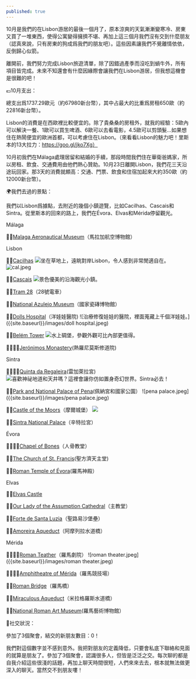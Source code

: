 ```yaml
---
published: true
---
```

10月是我們的在Lisbon游居的最後一個月了，原本涼爽的天氣漸漸變寒冷、房東又買了一堆東西，使得公寓變得擁擠不堪、再加上這三個月我們沒有交到什麼朋友（認真來說，只有房東的狗成爲我們的朋友吧）。這些因素讓我們不覺離情依依，反倒歸心似箭。

離開前，我們努力完成Lisbon旅遊清單，除了因錯過產季而沒吃到蝸牛外，所有項目皆完成。未來不知還會有什麼因緣際會讓我們在Lisbon游居，但我想這機會是很難的吧！

💶10月支出：

總支出爲1737.29歐元（約67980新台幣），其中占最大的比重爲房租650歐（約22816新台幣）。

Lisbon的消費是在西歐裡比較便宜的。除了貴桑桑的房租外，就我的經驗：5歐內可以解決一餐、1歐可以買生啤酒、6歐可以去看電影，4.5歐可以剪頭髮...如果想住在熱鬧便宜的歐洲首都，可以考慮住在Lisbon。（來看看Lisbon的魅力吧！里斯本的13大拉力：https://goo.gl/jko7Xg）

10月初我們在Málaga處理居留和結婚的手續，那段時間我們住在華衛爸媽家，所以房租、飲食、交通費用由他們熱心贊助。10月23日離開Lisbon，我們花三天沿途玩回家。那3天的消費就頗高：交通、門票、飲食和住宿加起來大約350歐（約12000新台幣）。

🌍我們去過的景點：

我們以Lisbon爲據點，去附近的幾個小鎮遊覽，比如Cacilhas、Cascais和Sintra。從里斯本的回來的路上，我們在Évora、Elvas和Mérida停留觀光。

Málaga

👍🏽[Malaga Aeronautical Museum](https://www.tripadvisor.com/Attraction_Review-g187438-d2547212-Reviews-Malaga_Aeronautical_Museum-Malaga_Costa_del_Sol_Province_of_Malaga_Andalucia.html)（馬拉加航空博物館）

Lisbon

👍🏽[Cacilhas](https://www.lisbonlux.com/lisbon/cacilhas.html)
![坐在草地上，遠眺對岸Lisbon，令人感到非常閒適自在。]({{site.baseurl}}/images/cal.jpeg)![cal.jpeg]({{site.baseurl}}/images/cal.jpeg)

👍🏽[Cascais](https://www.tripadvisor.com/Home-g189154?fid=6c7995fb-8802-4cd7-a0b7-f1af65e1ac93)
![景色優美的沿海觀光小鎮。]({{site.baseurl}}/images/cascais.jpeg)


👍🏽[Tram 28](https://www.tripadvisor.com/Attraction_Review-g189158-d262792-Reviews-Tram_28-Lisbon_Lisbon_District_Central_Portugal.html)（28號電車）

👍🏽[National Azulejo Museum](https://www.tripadvisor.com./Attraction_Review-g189158-d195776-Reviews-National_Tile_Museum-Lisbon_Lisbon_District_Central_Portugal.html)（國家瓷磚博物館）

👍🏽[Dolls Hospital](https://www.tripadvisor.com/Attraction_Review-g189158-d8533611-Reviews-Hospital_de_Bonecas-Lisbon_Lisbon_District_Central_Portugal.html)（洋娃娃醫院)
![治療修復娃娃的醫院，裡面蒐藏上千個洋娃娃。]({{site.baseurl}}/images/doll hospital.jpeg)


👍🏽[Belém Tower](https://www.tripadvisor.com/Attraction_Review-g189158-d524074-Reviews-Torre_de_Belem-Lisbon_Lisbon_District_Central_Portugal.html)
![水上碉堡，參觀外觀可比內部更值得。]({{site.baseurl}}/images/belem%20tower.jpeg)


👎🏽👎🏽[Jerónimos Monastery](https://www.tripadvisor.com/Attraction_Review-g189158-d195318-Reviews-Jeronimos_Monastery-Lisbon_Lisbon_District_Central_Portugal.html)(熱羅尼莫斯修道院)

Sintra

👍🏽👍🏽[Quinta da Regaleira](https://www.tripadvisor.com/Attraction_Review-g189164-d484394-Reviews-Quinta_da_Regaleira-Sintra_Sintra_Municipality_Lisbon_District_Central_Portugal.html)(雷加萊拉宮)
![喜歡神祕地道和天井嗎？這裡會讓你仿如置身奇幻世界。Sintra必去！]({{site.baseurl}}/{{site.baseurl}}/images/re....jpeg)

👍🏽[Park and National Palace of Pena](https://www.tripadvisor.com/Attraction_Review-g189164-d195785-Reviews-Park_and_National_Palace_of_Pena-Sintra_Sintra_Municipality_Lisbon_District_Centra.html)(佩納宮和國家公園）
![pena palace.jpeg]({{site.baseurl}}/images/pena palace.jpeg)


👍🏽[Castle of the Moors](https://www.tripadvisor.com/Attraction_Review-g189164-d195785-Reviews-Park_and_National_Palace_of_Pena-Sintra_Sintra_Municipality_Lisbon_District_Centra.html)（摩爾城堡）
![]({{site.baseurl}}/images/pena%20palace1.jpeg)


👎🏽[Sintra National Palace](https://www.tripadvisor.com/Attraction_Review-g189164-d1198741-Reviews-Sintra_National_Palace-Sintra_Sintra_Municipality_Lisbon_District_Central_Portuga.html)（辛特拉宮）

Évora

👍🏽👍🏽[Chapel of Bones](https://www.tripadvisor.com/Attraction_Review-g189106-d196208-Reviews-Capela_dos_Ossos-Evora_Evora_District_Alentejo.html)（人骨教堂）


👍🏽[The Church of St. Francis](https://www.tripadvisor.com/Attraction_Review-g189106-d319456-Reviews-Igreja_de_Sao_Francisco-Evora_Evora_District_Alentejo.html)(聖方濟天主堂)

👍🏽[Roman Temple of Évora](https://www.tripadvisor.com/Attraction_Review-g189106-d196207-Reviews-Templo_Romano_de_Evora_Templo_de_Diana-Evora_Evora_District_Alentejo.html)(羅馬神殿）



Elvas

👍🏽[Elvas Castle](https://www.tripadvisor.com.tw/Attraction_Review-g2356174-d2321679-Reviews-Evoramonte_Castle-Evoramonte_Evora_District_Alentejo.html)

👍🏽[Our Lady of the Assumption Cathedral](https://www.tripadvisor.com/Attraction_Review-g189104-d3674351-Reviews-Catedral_de_Elvas-Elvas_Portalegre_District_Alentejo.html)（主教堂）

👍🏽[Forte de Santa Luzia](https://www.tripadvisor.com/Attraction_Review-g189104-d12904975-Reviews-Forte_de_Santa_Luzia-Elvas_Portalegre_District_Alentejo.html)（聖路易沙堡壘）

👍🏽[Amoreira Aqueduct](https://www.tripadvisor.com/Attraction_Review-g189106-d2543290-Reviews-Silver_Water_Aqueduct-Evora_Evora_District_Alentejo.html)（阿摩列拉水道橋）


Mérida

👍🏽👍🏽[Roman Teather](https://www.tripadvisor.com/Attraction_Review-g227871-d244240-Reviews-Roman_Theater_Teatro_Romano-Merida_Province_of_Badajoz_Extremadura.html)（羅馬劇院）
![roman theater.jpeg]({{site.baseurl}}/images/roman theater.jpeg)


👍🏽👍🏽[Amphitheatre of Mérida](https://www.tripadvisor.com/Attraction_Review-g227871-d4506039-Reviews-Anfiteatro_Romano_de_Merida-Merida_Province_of_Badajoz_Extremadura.html)（羅馬競技場）

👍🏽[Roman Bridge](https://www.tripadvisor.com/Attraction_Review-g227871-d547268-Reviews-Roman_Bridge-Merida_Province_of_Badajoz_Extremadura.html)（羅馬橋）

👍🏽[Miraculous Aqueduct](https://www.tripadvisor.com/Attraction_Review-g227871-d4995743-Reviews-Acueducto_de_los_Milagros-Merida_Province_of_Badajoz_Extremadura.html)（米拉格羅斯水道橋）



👍🏽[National Roman Art Museum](https://www.tripadvisor.com/Attraction_Review-g227871-d244239-Reviews-Museo_Nacional_de_Arte_Romano-Merida_Province_of_Badajoz_Extremadura.html)(羅馬藝術博物館）

🍻社交狀況：

參加了3個聚會，結交的新朋友數目：0！

我們對這個數字並不感到意外。我把對朋友的定義降低，只要會私底下聯絡和見面的就算是朋友了。參加了3個聚會，認識很多人，但皆是泛泛之交。每次聊的都是自我介紹這些很淺的話題，再加上聊天時間很短，人們來來去去，根本就無法做更深入的聊天。當然交不到朋友嘍！

